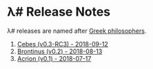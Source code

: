 # λ# Release Notes

λ# releases are named after [Greek philosophers](https://en.wikipedia.org/wiki/List_of_ancient_Greek_philosophers).

1. [Cebes (v0.3-RC3) - 2018-09-12](ReleaseNotes-Cebes.md)
1. [Brontinus (v0.2) - 2018-08-13](ReleaseNotes-Brontinus.md)
1. [Acrion (v0.1) - 2018-07-17](ReleaseNotes-Acrion.md)
